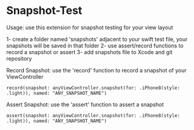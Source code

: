 # Snapshot-Test

Usage:
use this extension for snapshot testing for your view layout 

  1- create a folder named 'snapshots' adjacent to your swift test file, your snapshots will be saved in that folder
  2- use assert/record functions to record a snapshot or assert 
  3- add snapshots file to Xcode and git repository
  

Record Snapshot: 
      use the 'record' function to record a snapshot of your ViewController

  
    record(snapshot: anyViewController.snapshot(for: .iPhone8(style: .light)), named: "ANY_SNAPSHOT_NAME")

  Assert Snapshot: 
      use the 'assert' function to assert a snapshot

      
  
    assert(snapshot: anyViewController.snapshot(for: .iPhone8(style: .light)), named: "ANY_SNAPSHOT_NAME")

	

